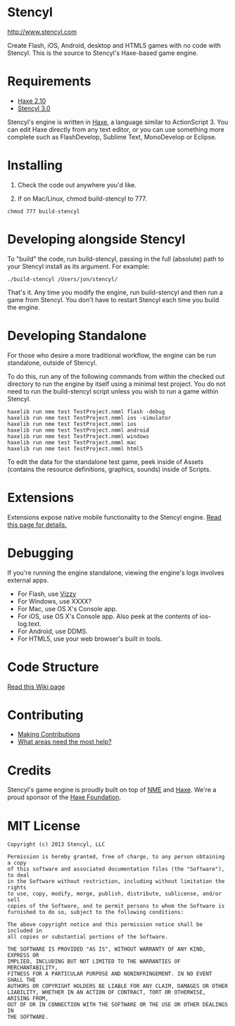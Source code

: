 Stencyl
==============

http://www.stencyl.com

Create Flash, iOS, Android, desktop and HTML5 games with no code with Stencyl. 
This is the source to Stencyl's Haxe-based game engine. 


Requirements
==============

* [Haxe 2.10](http://www.haxe.org)
* [Stencyl 3.0](http://www.stencyl.com)

Stencyl's engine is written in [Haxe](http://www.haxe.org), a language similar to ActionScript 3. 
You can edit Haxe directly from any text editor, or you can use something more complete such as FlashDevelop, 
Sublime Text, MonoDevelop or Eclipse.


Installing
==============

1) Check the code out anywhere you'd like.

2) If on Mac/Linux, chmod build-stencyl to 777.

```
chmod 777 build-stencyl
```


Developing alongside Stencyl
==============

To "build" the code, run build-stencyl, passing in the full (absolute) path to your Stencyl install as its argument. 
For example:

```
./build-stencyl /Users/jon/stencyl/
```

That's it. Any time you modify the engine, run build-stencyl and then run a game from Stencyl. You 
don't have to restart Stencyl each time you build the engine.


Developing Standalone
==============

For those who desire a more traditional workflow, the engine can be run standalone, outside of Stencyl.

To do this, run any of the following commands from within the checked out directory to run the engine by 
itself using a minimal test project. You do not need to run the build-stencyl script unless you wish to
run a game within Stencyl.

```
haxelib run nme test TestProject.nmml flash -debug
haxelib run nme test TestProject.nmml ios -simulator
haxelib run nme test TestProject.nmml ios
haxelib run nme test TestProject.nmml android
haxelib run nme test TestProject.nmml windows
haxelib run nme test TestProject.nmml mac
haxelib run nme test TestProject.nmml html5
```

To edit the data for the standalone test game, peek inside of Assets (contains the resource definitions, graphics, sounds) 
inside of Scripts.


Extensions
==============

Extensions expose native mobile functionality to the Stencyl engine. [Read this page for details.](https://github.com/Stencyl/stencyl-engine/wiki/Extensions)


Debugging
==============

If you're running the engine standalone, viewing the engine's logs involves external apps.

* For Flash, use [Vizzy](https://code.google.com/p/flash-tracer)
* For Windows, use XXXX?
* For Mac, use OS X's Console app.
* For iOS, use OS X's Console app. Also peek at the contents of ios-log.text.
* For Android, use DDMS.
* For HTML5, use your web browser's built in tools.



Code Structure
==============

[Read this Wiki page](https://github.com/Stencyl/stencyl-engine/wiki/Code-Structure)


Contributing
==============

* [Making Contributions](https://github.com/Stencyl/stencyl-engine/wiki/Making-Contributions)
* [What areas need the most help?](https://github.com/Stencyl/stencyl-engine/wiki/Areas-that-need-help)


Credits
==============

Stencyl's game engine is proudly built on top of [NME](http://www.nme.io) and [Haxe](http://www.haxe.org). 
We're a proud sponsor of the [Haxe Foundation](http://www.haxe-foundation.org).



MIT License
==============

```
Copyright (c) 2013 Stencyl, LLC

Permission is hereby granted, free of charge, to any person obtaining a copy
of this software and associated documentation files (the "Software"), to deal
in the Software without restriction, including without limitation the rights
to use, copy, modify, merge, publish, distribute, sublicense, and/or sell
copies of the Software, and to permit persons to whom the Software is
furnished to do so, subject to the following conditions:

The above copyright notice and this permission notice shall be included in
all copies or substantial portions of the Software.

THE SOFTWARE IS PROVIDED "AS IS", WITHOUT WARRANTY OF ANY KIND, EXPRESS OR
IMPLIED, INCLUDING BUT NOT LIMITED TO THE WARRANTIES OF MERCHANTABILITY,
FITNESS FOR A PARTICULAR PURPOSE AND NONINFRINGEMENT. IN NO EVENT SHALL THE
AUTHORS OR COPYRIGHT HOLDERS BE LIABLE FOR ANY CLAIM, DAMAGES OR OTHER
LIABILITY, WHETHER IN AN ACTION OF CONTRACT, TORT OR OTHERWISE, ARISING FROM,
OUT OF OR IN CONNECTION WITH THE SOFTWARE OR THE USE OR OTHER DEALINGS IN
THE SOFTWARE.
```
